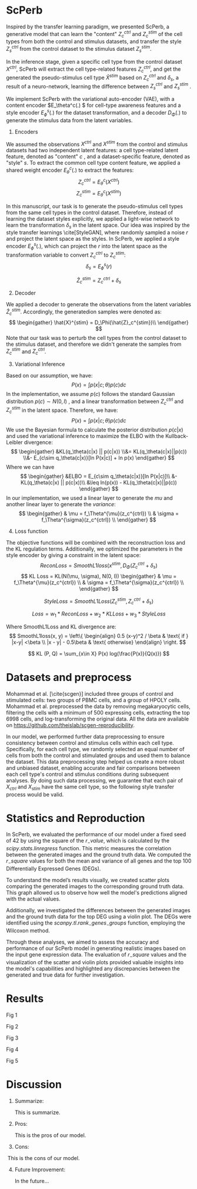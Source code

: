 # ScPerb

Inspired by the transfer learning paradigm, we presented ScPerb, a generative model that can learn the "content" $Z_c^{ctrl}$ and $Z_c^{stim}$ of the cell types from both the control and stimulus datasets, and transfer the style $Z_s^{ctrl}$  from the control dataset to the stimulus dataset $Z_s^{stim}$. 

In the inference stage, given a specific cell type from the control dataset $X^{ctrl}$, ScPerb will extract the cell type-related features $Z_c^{ctrl}$, and get the generated the pseudo-stimulus cell type $\hat{X}^{stim}$ based on $Z_c^{ctrl}$ and $\delta_s$, a result of a neuro-network, learning the difference between $Z_s^{ctrl}$ and $Z_s^{stim}$ . 

We implement ScPerb with the variational auto-encoder (VAE), with a content encoder $E_\theta^c(.) $ for cell-type awareness features and a style encoder $E_\phi^s(.)$ for the dataset transformation, and a decoder  $D_\Phi(.)$   to generate the stimulus data from the latent variables.

1. Encoders

We assumed the observations $X^{ctrl}$ and $X^{stim}$ from the control and stimulus datasets had two independent latent features: a cell type-related latent feature, denoted as  "content" $c$ , and a dataset-specific feature, denoted as "style" $s$. To extract the common cell type content feature, we applied a shared weight  encoder $E_\theta^c(.)$ to extract the features:
$$
Z^{ctrl}_c = E_\theta^c(X^{ctrl})
$$
$$
Z^{stim}_c = E_\theta^c(X^{stim})
$$

In this manuscript, our task is to generate the pseudo-stimulus cell types from the same cell types in the control dataset. Therefore, instead of learning the dataset styles explicitly, we applied a light-wise network to learn the transformation $\delta_s$ in the latent space. Our idea was inspired by the style transfer learnings \cite[StyleGAN], where randomly sampled a noise $r$ and project the latent space as the styles. In ScPerb, we applied a style encoder $E_\phi^s(.)$, which can project the $r$ into the latent space as the transformation variable to convert $Z^{ctrl}_c$ to $Z^{stim}_c$:
$$
\delta _s = E^s_ \phi(r)
$$

$$
\hat{Z}_c^{stim} = Z_c^{ctrl} + \delta _s
$$



2. Decoder

We applied a decoder to generate the observations from the latent variables $\hat{Z}_c^{stim}$. Accordingly, the generatedion samples were denoted as: 
$$
\begin{gather}
\hat{X}^{stim} = D_\Phi(\hat{Z}_c^{stim})\\
\end{gather}
$$
Note that our task was to perturb the cell types from the control dataset to the stimulus dataset, and therefore we didn't generate the samples from $Z_c^{stim}$ and $Z_c^{ctrl}$. 



3. Variational Inference 

Based on our assumption, we have:
$$
P(x) = \int p(x|c; \theta)p(c) dc
$$
In the implementation, we assume $p(c)$ follows the standard Gaussian distribution $p(c)\sim N(0, I)$ , and a linear transformation between $Z_c^{ctrl}$ and $Z_c^{stim}$ in the latent space. Therefore, we have:
$$
P(x) = \int p(x | c; \theta) p(c) dc
$$
We use the Bayesian formula to calculate the posterior distribution $p(c|x)$ and  used the variational inference to maximize the ELBO with the Kullback-Leibler divergence:
$$
\begin{gather}
&KL(q_\theta(c|x) || p(c|x)) \\&= KL(q_\theta(c|x)||p(c)) \\&- E_{c\sim q_\theta(c|x)}[ln P(x|c)] + ln p(x)
\end{gather}
$$
 Where we can have 
$$
\begin{gather}
&ELBO = E_{c\sim q_\theta(c|x)}[ln P(x|c)]\\ &- KL(q_\theta(c|x) || p(c|x))\\ &\leq ln(p(x)) - KL(q_\theta(c|x)||p(c))
\end{gather}
$$
In our implementation, we used a linear layer to generate the $mu$ and another linear layer to generate the $variance$:
$$
\begin{gather}
& \mu = f_\Theta^{\mu}(z_c^{ctrl}) \\
& \sigma = f_\Theta^{\sigma}(z_c^{ctrl}) \\
\end{gather}
$$


4. Loss function

The objective functions will be combined with the reconstruction loss and the KL regulation terms. Additionally, we optimized the parameters in the style encoder by giving a constraint in the latent space:
$$
Recon Loss = SmoothL1loss(x^{stim}, D_\Phi(Z_c^{ctrl} + \delta_s)
$$
$$
KL Loss = KL(N(\mu, \sigma), N(0, I))
\begin{gather}
& \mu = f_\Theta^{\mu}(z_c^{ctrl}) \\
& \sigma = f_\Theta^{\sigma}(z_c^{ctrl}) \\
\end{gather}
$$

$$
Style Loss = SmoothL1Loss(Z_c^{stim}, Z_c^{ctrl} + \delta_s)
$$

$$
Loss = w_1 * ReconLoss + w_2 * KLLoss + w_3 * StyleLoss
$$

Where SmoothL1Loss and KL divergence are:
$$
SmoothL1loss(x, y) = \left\{
\begin{align}
0.5 (x-y)^2 / \beta & \text{ if } |x-y| <\beta \\
|x - y| - 0.5\beta  & \text{  otherwise}
\end{align}
\right. 
$$

$$
KL (P, Q) = \sum_{x\in X} P(x) log(\frac{P(x)}{Q(x)})
$$



# Datasets and preprocess

Mohammad et al. [\cite{scgen}] included three groups of control and stimulated cells: two groups of PBMC cells, and a group of HPOLY cells. Mohammad et al. preprocessed the data by removing megakaryocytic cells, filtering the cells with a minimum of 500 expressing cells, extracting the top 6998 cells, and log-transforming the original data. All the data are available on https://github.com/theislab/scgen-reproducibility.

In our model, we performed further data preprocessing to ensure consistency between control and stimulus cells within each cell type. Specifically, for each cell type, we randomly selected an equal number of cells from both the control and stimulated groups and used them to balance the dataset. This data preprocessing step helped us create a more robust and unbiased dataset, enabling accurate and fair comparisons between each cell type's control and stimulus conditions during subsequent analyses. By doing such data processing, we guarantee that each pair of $X_{ctrl}$ and $X_{stim}$ have the same cell type, so the following style transfer process would be valid. 



#  Statistics and Reproduction

In ScPerb, we evaluated the performance of our model under a fixed seed of 42 by using the square of the $r_-value$, which is calculated by the $scipy.stats.linregress$ function. This metric measures the correlation between the generated images and the ground truth data. We computed the $r_-square$ values for both the mean and variance of all genes and the top 100 Differentially Expressed Genes (DEGs).

To understand the model’s results visually, we created scatter plots comparing the generated images to the corresponding ground truth data. This graph allowed us to observe how well the model's predictions aligned with the actual values.

Additionally, we investigated the differences between the generated images and the ground truth data for the top DEG using a violin plot. The DEGs were identified using the $scanpy.tl.rank_-genes_-groups$ function, employing the Wilcoxon method.

Through these analyses, we aimed to assess the accuracy and performance of our ScPerb model in generating realistic images based on the input gene expression data. The evaluation of $r_-square$ values and the visualization of the scatter and violin plots provided valuable insights into the model's capabilities and highlighted any discrepancies between the generated and true data for further investigation.



# Results

Fig 1

Fig 2

Fig 3

Fig 4

Fig 5



# Discussion

1. Summarize: 

    This is summarize.

2. Pros:

    This is the pros of our model.

3. Cons:

​		This is the cons of our model.

4. Future Improvement:

    In the future...
